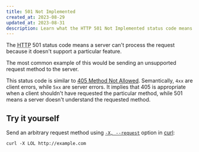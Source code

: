 ```yaml
---
title: 501 Not Implemented
created_at: 2023-08-29
updated_at: 2023-08-31
description: Learn what the HTTP 501 Not Implemented status code means and how it differs from 405 Method Not Allowed.
---
```


The <abbr title="Hypertext Transfer Protocol">HTTP</abbr> 501 status code means a server can't process the request because it doesn't support a particular feature.

The most common example of this would be sending an unsupported request method to the server.

This status code is similar to [405 Method Not Allowed](405-method-not-allowed.html). Semantically, `4xx` are client errors, while `5xx` are server errors. It implies that 405 is appropriate when a client shouldn't have requested the particular method, while 501 means a server doesn't understand the requested method.

## Try it yourself

Send an arbitrary request method using <a href="https://curl.se/docs/manpage.html#-X" target="_blank" rel="noopener">`-X, --request`</a> option in <a href="https://curl.se/" target="_blank" rel="noopener">curl</a>:

    curl -X LOL http://example.com
